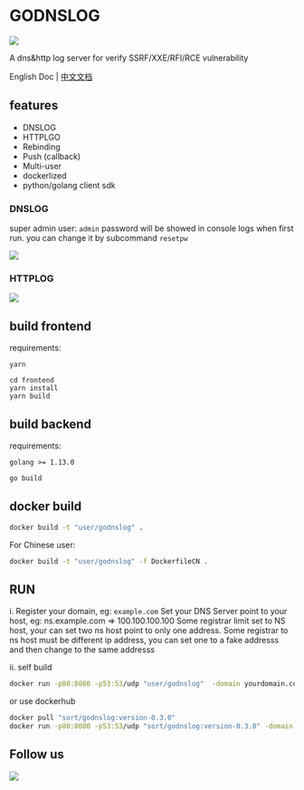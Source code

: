 # GODNSLOG

![](https://s1.ax1x.com/2020/08/31/dXFLg1.png)

A dns&amp;http log server for verify SSRF/XXE/RFI/RCE vulnerability

English Doc | [中文文档](https://github.com/chennqqi/godnslog/blob/master/README_CN.md)

## features

- DNSLOG
- HTTPLGO
- Rebinding
- Push (callback)
- Multi-user
- dockerlized
- python/golang client sdk


### DNSLOG

super admin user: `admin`
password will be showed in console logs when first run.
you can change it by subcommand `resetpw`

![](https://s1.ax1x.com/2020/08/31/dXPba4.png)


### HTTPLOG
![](https://s1.ax1x.com/2020/08/31/dXiiIH.png)


## build frontend

requirements: 

`yarn`

```
cd frontend
yarn install
yarn build
```
	
## build backend

requirements: 

`golang >= 1.13.0`

```bash
go build
```

## docker build

```bash
docker build -t "user/godnslog" .
```

For Chinese user:

```bash
docker build -t "user/godnslog" -f DockerfileCN .
```

## RUN

i. Register your domain, eg: `example.com`
Set your DNS Server point to your host, eg: ns.example.com => 100.100.100.100
Some registrar limit set to NS host, your can set two ns host point to only one address.
Some registrar to ns host must be different ip address, you can set one to a fake addresss and then change to the same addresss


ii. self build

```bash
docker run -p80:8080 -p53:53/udp "user/godnslog"  -domain yourdomain.com -4 100.100.100.100
```

or use dockerhub

```bash
docker pull "sort/godnslog:version-0.3.0"
docker run -p80:8080 -p53:53/udp "sort/godnslog:version-0.3.0" -domain yourdomain.com -4 100.100.100.100
```

## Follow us


![](https://open.weixin.qq.com/qr/code?username=gh_d110440c4890)